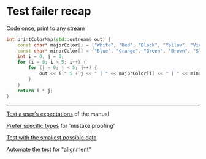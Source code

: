 # Test failer recap

Code once, print to any stream

```cpp
int printColorMap(std::ostream& out) {
    const char* majorColor[] = {"White", "Red", "Black", "Yellow", "Violet"};
    const char* minorColor[] = {"Blue", "Orange", "Green", "Brown", "Slate"};
    int i = 0, j = 0;
    for (i = 0; i < 5; i++) {
        for (j = 0; j < 5; j++) {
            out << i * 5 + j << " | " << majorColor[i] << " | " << minorColor[i] << "\n";
        }
    }
    return i * j;
}
```

---

[Test a user's expectations](https://github.com/code-craft-us-1/test-failer-in-cpp-srivathsa-sarvothama/blob/58f95872c35183e18fcbbee37ac27a7c8530d8bf/misaligned/ColorPairTests.cpp) of the manual

[Prefer specific types](https://github.com/code-craft-us-1/test-failer-in-cpp-srivathsa-sarvothama/blob/58f95872c35183e18fcbbee37ac27a7c8530d8bf/tshirts/TShirtSize.cpp) for 'mistake proofing'

[Test with the smallest possible data](https://github.com/code-craft-us-1/test-failer-in-cpp-jayydev/blob/4a7e84398cff86862f3231b7ff42ac4281358704/misaligned.cpp)

[Automate the test](https://github.com/code-craft-us-1/test-failer-in-cpp-ashankkumarsingh/blob/51ec2cf4978a5042a4b725df44a644b7e42da1c9/misaligned.cpp#L104) for "alignment"


